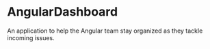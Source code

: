 # AngularDashboard
An application to help the Angular team stay organized as they tackle incoming issues.
